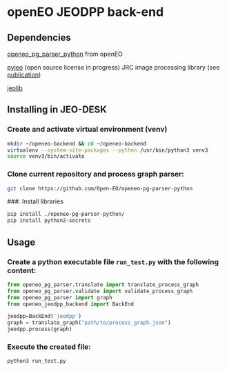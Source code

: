 # openEO JEODPP back-end

## Dependencies
[openeo_pg_parser_python](https://github.com/Open-EO/openeo-pg-parser-python)
from openEO

[pyjeo](https://jeodpp.jrc.ec.europa.eu/apps/gitlab/jeodpp/JIPlib/pyJEO) (open source license in progress)
JRC image processing library (see [publication](https://doi.org/10.3390/ijgi8100461))

[jeolib](https://jeodpp.jrc.ec.europa.eu/apps/gitlab/jeodpp-services/jeo-libraries/blob/master/README.md)


## Installing in JEO-DESK

### Create and activate virtual environment (venv)

```bash
mkdir ~/openeo-backend && cd ~/openeo-backend
virtualenv --system-site-packages --python /usr/bin/python3 venv3
source venv3/bin/activate
```

### Clone current repository and process graph parser:

```bash
git clone https://github.com/Open-EO/openeo-pg-parser-python
```

###. Install libraries

```bash
pip install ./openeo-pg-parser-python/
pip install python2-secrets
```

## Usage

### Create a python executable file `run_test.py` with the following content:

```python
from openeo_pg_parser.translate import translate_process_graph
from openeo_pg_parser.validate import validate_process_graph
from openeo_pg_parser import graph
from openeo_jeodpp_backend import BackEnd

jeodpp=BackEnd('jeodpp')
graph = translate_graph("path/to/process_graph.json")
jeodpp.process(graph)
```

### Execute the created file:

```bash
python3 run_test.py
```

